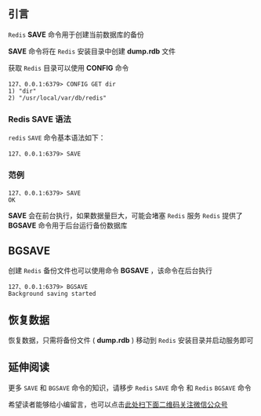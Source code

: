 ## 引言
`Redis` **SAVE** 命令用于创建当前数据库的备份

**SAVE** 命令将在 `Redis` 安装目录中创建 **dump.rdb** 文件

获取 `Redis` 目录可以使用 **CONFIG** 命令

```
127、0.0.1:6379> CONFIG GET dir
1) "dir"
2) "/usr/local/var/db/redis"
```

### Redis **SAVE** 语法 ###

`redis` `SAVE` 命令基本语法如下：

```
127、0.0.1:6379> SAVE
```

### 范例 ###

```
127、0.0.1:6379> SAVE 
OK
```

**SAVE** 会在前台执行，如果数据量巨大，可能会堵塞 `Redis` 服务 `Redis` 提供了 **BGSAVE** 命令用于后台运行备份数据库

## BGSAVE ##

创建 `Redis` 备份文件也可以使用命令 **BGSAVE** ，该命令在后台执行

```
127、0.0.1:6379> BGSAVE
Background saving started
```

## 恢复数据 ##

恢复数据，只需将备份文件 ( **dump.rdb** ) 移动到 `Redis` 安装目录并启动服务即可

## 延伸阅读 ##

更多 `SAVE` 和 `BGSAVE` 命令的知识，请移步 `Redis` `SAVE` 命令 和 `Redis` `BGSAVE` 命令


希望读者能够给小编留言，也可以点击[此处扫下面二维码关注微信公众号](https://www.ycbbs.vip/?p=28 "此处扫下面二维码关注微信公众号")